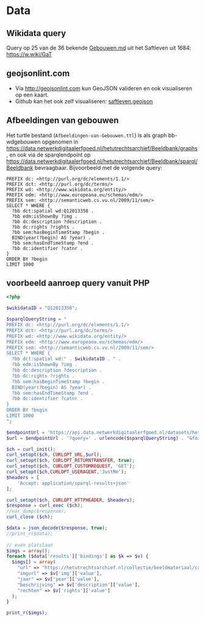 # Data

## Wikidata query 
Query op 25 van de 36 bekende [Gebouwen.md](Gebouwen.md) uit het Saftleven uit 1684: https://w.wiki/GaT

## geojsonlint.com
* Via http://geojsonlint.com kun GeoJSON valideren en ook visualiseren op een kaart. 
* Github kan het ook zelf visualiseren: [saftleven.geojson](GeoJSON/saftleven.geojson)

## Afbeeldingen van gebouwen

Het turtle bestand (`Afbeeldingen-van-Gebouwen.ttl`) is als graph bb-wdgebouwen opgenomen in https://data.netwerkdigitaalerfgoed.nl/hetutrechtsarchief/Beeldbank/graphs, en ook via de sparqlendpoint op https://data.netwerkdigitaalerfgoed.nl/hetutrechtsarchief/Beeldbank/sparql/Beeldbank bevraagbaar. Bijvoorbeeld met de volgende query:

```SPARQL
PREFIX dc: <http://purl.org/dc/elements/1.1/>
PREFIX dct: <http://purl.org/dc/terms/>
PREFIX wd: <http://www.wikidata.org/entity/>
PREFIX edm: <http://www.europeana.eu/schemas/edm/>
PREFIX sem: <http://semanticweb.cs.vu.nl/2009/11/sem/>
SELECT * WHERE {
  ?bb dct:spatial wd:Q12013358 .
  ?bb edm:isShownBy ?img .
  ?bb dc:description ?description .
  ?bb dc:rights ?rights .
  ?bb sem:hasBeginTimeStamp ?begin .
  BIND(year(?begin) AS ?year) .
  ?bb sem:hasEndTimeStamp ?end .
  ?bb dc:identifier ?catnr .
} 
ORDER BY ?begin
LIMIT 1000
```

## voorbeeld aanroep query vanuit PHP
```php
<?php

$wikidataID = "Q12013358";

$sparqlQueryString = "
PREFIX dc: <http://purl.org/dc/elements/1.1/>
PREFIX dct: <http://purl.org/dc/terms/>
PREFIX wd: <http://www.wikidata.org/entity/>
PREFIX edm: <http://www.europeana.eu/schemas/edm/>
PREFIX sem: <http://semanticweb.cs.vu.nl/2009/11/sem/>
SELECT * WHERE {
  ?bb dct:spatial wd:" . $wikidataID . " .
  ?bb edm:isShownBy ?img .
  ?bb dc:description ?description .
  ?bb dc:rights ?rights .
  ?bb sem:hasBeginTimeStamp ?begin .
  BIND(year(?begin) AS ?year) .
  ?bb sem:hasEndTimeStamp ?end .
  ?bb dc:identifier ?catnr .
} 
ORDER BY ?begin
LIMIT 1000
";

$endpointUrl = 'https://api.data.netwerkdigitaalerfgoed.nl/datasets/hetutrechtsarchief/Beeldbank/services/Beeldbank/sparql';
$url = $endpointUrl . '?query=' . urlencode($sparqlQueryString) . "&format=json";

$ch = curl_init();
curl_setopt($ch, CURLOPT_URL,$url);
curl_setopt($ch, CURLOPT_RETURNTRANSFER, true);
curl_setopt($ch, CURLOPT_CUSTOMREQUEST, 'GET');
curl_setopt($ch,CURLOPT_USERAGENT,'JustMe');
$headers = [
    'Accept: application/sparql-results+json'
];

curl_setopt($ch, CURLOPT_HTTPHEADER, $headers);
$response = curl_exec ($ch);
//var_dump($response);
curl_close ($ch);

$data = json_decode($response, true);
//print_r($data);
  
// even platslaan
$imgs = array();
foreach ($data['results']['bindings'] as $k => $v) {
  $imgs[] = array(
    "url" => "https://hetutrechtsarchief.nl/collectie/beeldmateriaal/catalogusnummer/" . $v['catnr']['value'],
    "imgurl" => $v['img']['value'],
    "jaar" => $v['year']['value'],
    "beschrijving" => $v['description']['value'],
    "rechten" => $v['rights']['value']
  );  
}

print_r($imgs);
```